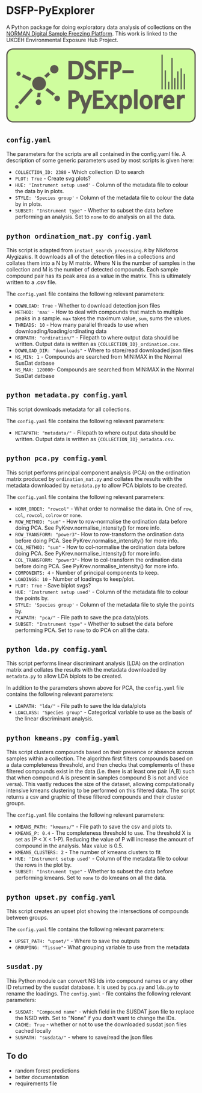 # DSFP-PyExplorer
A Python package for doing exploratory data analysis of collections on the [NORMAN Digital Sample Freezing Platform](https://dsfp.norman-data.eu/). This work is linked to the UKCEH Environmental Exposure Hub Project. 

![logo](dsfp-pylogo.png)

## ``config.yaml``

The parameters for the scripts are all contained in the config.yaml file. A description of some generic parameters used by most scripts is given here:
* ```COLLECTION_ID: 2380``` - Which collection ID to search
* ```PLOT: True``` - Create svg plots?
* ```HUE: 'Instrument setup used'``` - Column of the metadata file to colour the data by in plots. 
* ```STYLE: 'Species group'``` - Column of the metadata file to colour the data by in plots. 
* ```SUBSET: "Instrument type"``` - Whether to subset the data before performing an analysis. Set to ```none``` to do analysis on all the data. 

## ```python ordination_mat.py config.yaml```

This script is adapted from ```instant_search_processing.R``` by Nikiforos Alygizakis. It downloads all of the detection files in a collections and collates them into a N by M matrix. Where N is the number of samples in the collection and M is the number of detected compounds. Each sample compound pair has its peak area as a value in the matrix. This is ultimately written to a .csv file. 

The ```config.yaml``` file contains the following relevant parameters: 
* ```DOWNLOAD: True``` - Whether to download detection json files
* ```METHOD: 'max'``` - How to deal with compounds that match to multiple peaks in a sample. ```max``` takes the maximum value, ```sum```, sums the values. 
* ```THREADS: 10``` - How many parallel threads to use when downloading/loading/ordinating data
* ```ORDPATH: "ordination/"``` - Filepath to where output data should be written. Output data is written as ```{COLLECTION_ID}_ordination.csv```. 
* ```DOWNLOAD_DIR: "downloads"``` - Where to store/read downloaded json files
* ```NS_MIN: 1``` - Compounds are searched from MIN:MAX in the Normal SusDat datbase
* ```NS_MAX: 120000```- Compounds are searched from MIN:MAX in the Normal SusDat datbase

## ```python metadata.py config.yaml```

This script downloads metadata for all collections. 

The ```config.yaml``` file contains the following relevant parameters: 
* ```METAPATH: "metadata/"``` - Filepath to where output data should be written. Output data is written as ```{COLLECTION_ID}_metadata.csv```. 

## ```python pca.py config.yaml``` 

This script performs principal component analysis (PCA) on the ordination matrix produced by ```ordination_mat.py``` and collates the results with the metadata downloaded by ```metadata.py``` to allow PCA biplots to be created. 

The ```config.yaml``` file contains the following relevant parameters: 
* ```NORM_ORDER: "rowcol"``` - What order to normalise the data in. One of ```row```, ```col```, ```rowcol```, ```colrow``` or ```none```.
* ```ROW_METHOD: "sum"``` - How to row-normalise the ordination data before doing PCA. See PyKrev.normalise_intensity() for more info. 
* ```ROW_TRANSFORM: "power3"```- How to row-transform the ordination data before doing PCA. See PyKrev.normalise_intensity() for more info.
* ```COL_METHOD: "sum"``` - How to col-normalise the ordination data before doing PCA. See PyKrev.normalise_intensity() for more info. 
* ```COL_TRANSFORM: "power3"```- How to col-transform the ordination data before doing PCA. See PyKrev.normalise_intensity() for more info.
* ```COMPONENTS: 4``` - Number of principal components to keep.
* ```LOADINGS: 10``` - Number of loadings to keep/plot. 
* ```PLOT: True``` - Save biplot svgs?
* ```HUE: 'Instrument setup used'``` - Column of the metadata file to colour the points by. 
* ```STYLE: 'Species group'``` - Column of the metadata file to style the points by. 
* ```PCAPATH: "pca/"``` - File path to save the pca data/plots. 
* ```SUBSET: "Instrument type"``` - Whether to subset the data before performing PCA. Set to ```none``` to do PCA on all the data. 

## ```python lda.py config.yaml``` 

This script performs linear discriminant analysis (LDA) on the ordination matrix and collates the results with the metadata downloaded by ```metadata.py``` to allow LDA biplots to be created. 

In addition to the parameters shown above for PCA, the ```config.yaml``` file contains the following relevant parameters: 
* ```LDAPATH: "lda/"``` - File path to save the lda data/plots
* ```LDACLASS: "Species group"``` - Categorical variable to use as the basis of the linear discriminant analysis. 

## ```python kmeans.py config.yaml```

This script clusters compounds based on their presence or absence across samples within a collection. The algorithm first filters compounds based on a data completeness threshold, and then checks that complements of these filtered compounds exist in the data (i.e. there is at least one pair (A,B) such that when compound A is present in samples compound B is not and vice versa). This vastly reduces the size of the dataset, allowing computationally intensive kmeans clustering to be performed on this filtered data. The script returns a csv and graphic of these filtered compounds and their cluster groups. 

The ```config.yaml``` file contains the following relevant parameters: 
* ```KMEANS_PATH: "kmeans/"``` - File path to save the csv and plots to.
* ```KMEANS_P: 0.4``` - The completeness threshold to use. The threshold X is set as (P < X < 1-P). Reducing the value of P will increase the amount of compound in the analysis. Max value is 0.5. 
* ```KMEANS_CLUSTERS: 2``` - The number of kmeans clusters to fit
* ```HUE: 'Instrument setup used'``` - Column of the metadata file to colour the rows in the plot by. 
* ```SUBSET: "Instrument type"``` - Whether to subset the data before performing kmeans. Set to ```none``` to do kmeans on all the data. 

## ```python upset.py config.yaml``` 

This script creates an upset plot showing the intersections of compounds between groups.

The ```config.yaml``` file contains the following relevant parameters: 
* ```UPSET_PATH: "upset/"``` - Where to save the outputs
* ```GROUPING: "Tissue"```- What grouping variable to use from the metadata



## ```susdat.py```

This Python module can convert NS Ids into compound names or any other ID returned by the susdat database. It is used by ```pca.py``` and ```lda.py``` to rename the loadings.
The ```config.yaml``` - file contains the following relevant parameters: 
* ```SUSDAT: "Compound name"``` - which field in the SUSDAT json file to replace the NSID with. Set to "None" if you don't want to change the IDs. 
* ```CACHE: True``` - whether or not to use the downloaded susdat json files cached locally
* ```SUSPATH: "susdata/"``` - where to save/read the json files


## To do
* random forest predictions
* better documentation
* requirements file